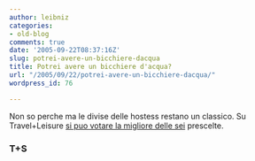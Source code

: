 ```yaml
---
author: leibniz
categories:
- old-blog
comments: true
date: '2005-09-22T08:37:16Z'
slug: potrei-avere-un-bicchiere-dacqua
title: Potrei avere un bicchiere d'acqua?
url: "/2005/09/22/potrei-avere-un-bicchiere-dacqua/"
wordpress_id: 76

---
```

Non so perche ma le divise delle hostess restano un classico. Su Travel+Leisure [si puo votare la migliore delle sei](http://www.travelandleisure.com/uniforms/index.cfm) prescelte.  



### T+S
